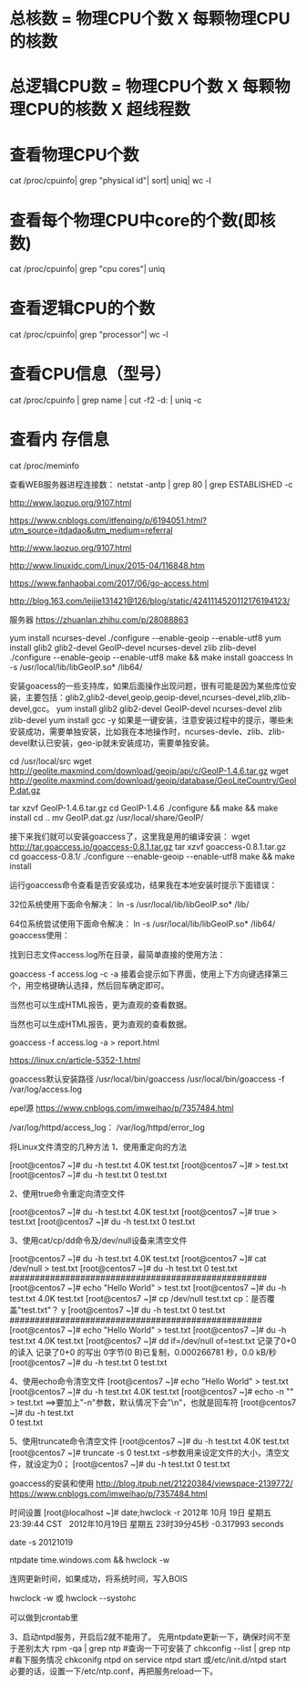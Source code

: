 
# 总核数 = 物理CPU个数 X 每颗物理CPU的核数 
# 总逻辑CPU数 = 物理CPU个数 X 每颗物理CPU的核数 X 超线程数

# 查看物理CPU个数
cat /proc/cpuinfo| grep "physical id"| sort| uniq| wc -l

# 查看每个物理CPU中core的个数(即核数)
cat /proc/cpuinfo| grep "cpu cores"| uniq

# 查看逻辑CPU的个数
cat /proc/cpuinfo| grep "processor"| wc -l

# 查看CPU信息（型号）
cat /proc/cpuinfo | grep name | cut -f2 -d: | uniq -c

# 查看内 存信息
 cat /proc/meminfo


查看WEB服务器进程连接数：
netstat -antp | grep 80 | grep ESTABLISHED -c

http://www.laozuo.org/9107.html

https://www.cnblogs.com/itfenqing/p/6194051.html?utm_source=itdadao&utm_medium=referral

http://www.laozuo.org/9107.html

http://www.linuxidc.com/Linux/2015-04/116848.htm

https://www.fanhaobai.com/2017/06/go-access.html

http://blog.163.com/leijie131421@126/blog/static/4241114520112176194123/


服务器
https://zhuanlan.zhihu.com/p/28088863


 yum install ncurses-devel
./configure --enable-geoip --enable-utf8
 yum install glib2 glib2-devel GeoIP-devel  ncurses-devel zlib zlib-devel
 ./configure --enable-geoip --enable-utf8
 make && make install
 goaccess
 ln -s /usr/local/lib/libGeoIP.so* /lib64/
 
 
 安装goacess的一些支持库，如果后面操作出现问题，很有可能是因为某些库位安装，主要包括：glib2,glib2-devel,geoip,geoip-devel,ncurses-devel,zlib,zlib-devel,gcc。
 yum install glib2 glib2-devel GeoIP-devel  ncurses-devel zlib zlib-devel
 yum install gcc -y
 如果是一键安装，注意安装过程中的提示，哪些未安装成功，需要单独安装，比如我在本地操作时，ncurses-devle、zlib、zlib-devel默认已安装，geo-ip就未安装成功，需要单独安装。
 
 cd /usr/local/src
wget http://geolite.maxmind.com/download/geoip/api/c/GeoIP-1.4.6.tar.gz
wget http://geolite.maxmind.com/download/geoip/database/GeoLiteCountry/GeoIP.dat.gz

tar xzvf GeoIP-1.4.6.tar.gz
cd GeoIP-1.4.6
./configure && make && make install
cd ..
mv GeoIP.dat.gz /usr/local/share/GeoIP/
 
接下来我们就可以安装goaccess了，这里我是用的编译安装：
wget http://tar.goaccess.io/goaccess-0.8.1.tar.gz
tar xzvf goaccess-0.8.1.tar.gz
cd goaccess-0.8.1/
./configure --enable-geoip --enable-utf8
make && make install

运行goaccess命令查看是否安装成功，结果我在本地安装时提示下面错误：

32位系统使用下面命令解决：
ln -s /usr/local/lib/libGeoIP.so* /lib/

64位系统尝试使用下面命令解决：
ln -s /usr/local/lib/libGeoIP.so* /lib64/
goaccess使用：

找到日志文件access.log所在目录，最简单直接的使用方法：

goaccess -f access.log -c -a
接着会提示如下界面，使用上下方向键选择第三个，用空格键确认选择，然后回车确定即可。

当然也可以生成HTML报告，更为直观的查看数据。

当然也可以生成HTML报告，更为直观的查看数据。

goaccess -f access.log -a > report.html


https://linux.cn/article-5352-1.html


goaccess默认安装路径
/usr/local/bin/goaccess
/usr/local/bin/goaccess -f /var/log/access.log

epel源
https://www.cnblogs.com/imweihao/p/7357484.html


   /var/log/httpd/access_log：
   /var/log/httpd/error_log


 将Linux文件清空的几种方法
1、使用重定向的方法

[root@centos7 ~]# du -h test.txt 
4.0K    test.txt
[root@centos7 ~]# > test.txt 
[root@centos7 ~]# du -h test.txt 
0    test.txt

 
2、使用true命令重定向清空文件

[root@centos7 ~]# du -h test.txt 
4.0K    test.txt
[root@centos7 ~]# true > test.txt 
[root@centos7 ~]# du -h test.txt 
0    test.txt

 
3、使用cat/cp/dd命令及/dev/null设备来清空文件

[root@centos7 ~]# du -h test.txt 
4.0K    test.txt
[root@centos7 ~]# cat /dev/null >  test.txt 
[root@centos7 ~]# du -h test.txt 
0    test.txt
###################################################
[root@centos7 ~]# echo "Hello World" > test.txt 
[root@centos7 ~]# du -h test.txt 
4.0K    test.txt
[root@centos7 ~]# cp /dev/null test.txt 
cp：是否覆盖"test.txt"？ y
[root@centos7 ~]# du -h test.txt 
0    test.txt
##################################################
[root@centos7 ~]# echo "Hello World" > test.txt 
[root@centos7 ~]# du -h test.txt 
4.0K    test.txt
[root@centos7 ~]# dd if=/dev/null of=test.txt 
记录了0+0 的读入
记录了0+0 的写出
0字节(0 B)已复制，0.000266781 秒，0.0 kB/秒
[root@centos7 ~]# du -h test.txt 
0    test.txt


 
4、使用echo命令清空文件
[root@centos7 ~]# echo "Hello World" > test.txt 
[root@centos7 ~]# du -h test.txt 
4.0K    test.txt
[root@centos7 ~]# echo -n "" > test.txt    ==>要加上"-n"参数，默认情况下会"\n"，也就是回车符
[root@centos7 ~]# du -h test.txt  
0    test.txt

 
5、使用truncate命令清空文件
[root@centos7 ~]# du -h test.txt 
4.0K    test.txt
[root@centos7 ~]# truncate -s 0 test.txt   -s参数用来设定文件的大小，清空文件，就设定为0；
[root@centos7 ~]# du -h test.txt 
0    test.txt



goaccess的安装和使用
http://blog.itpub.net/21220384/viewspace-2139772/
https://www.cnblogs.com/imweihao/p/7357484.html


时间设置
[root@localhost ~]# date;hwclock -r 
2012年 10月 19日 星期五 23:39:44 CST  
2012年10月19日 星期五 23时39分45秒  -0.317993 seconds 

date -s 20121019  

ntpdate time.windows.com && hwclock -w  

连网更新时间，如果成功，将系统时间，写入BOIS

hwclock -w 或 hwclock --systohc

可以做到crontab里

3、启动ntpd服务，开启后2就不能用了。
先用ntpdate更新一下，确保时间不至于差别太大
rpm -qa | grep ntp #查询一下可安装了
chkconfig --list | grep ntp #看下服务情况
chkconifg ntpd on
service ntpd start 或/etc/init.d/ntpd start
必要的话，设置一下/etc/ntp.conf，再把服务reload一下。




